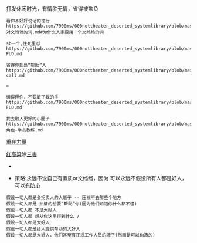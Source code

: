 
打发休闲时光，有情胜无情，省得被欺负

```
看你不好好说话的德行
https://github.com/7900ms/000nottheater_deserted_systemlibrary/blob/master/supplementary/chain-对文诌诌的词.md#为什么人家要用一个文绉绉的词

sb一个,往死里怼
https://github.com/7900ms/000nottheater_deserted_systemlibrary/blob/master/supplementary/slang-FUD.md

省得你到处“帮助”人
https://github.com/7900ms/000nottheater_deserted_systemlibrary/blob/master/supplementary/chain-call.md

=

懒得理你，不要脏了我的手
https://github.com/7900ms/000nottheater_deserted_systemlibrary/blob/master/supplementary/slang-FUD.md

我去融入更好的小圈子
https://github.com/7900ms/000nottheater_deserted_systemlibrary/blob/master/supplementary/term-角色-拳击教练.md

```

[重在力量](https://github.com/7900ms/000nottheater_deserted_systemlibrary/blob/master/supplementary/slang-MARKETING.md)

[红高粱](https://github.com/7900ms/000nottheater_deserted_systemlibrary/blob/master/wilder/红高粱.md)除[三害](https://github.com/7900ms/000nottheater_deserted_systemlibrary/blob/master/supplementary/slang-三害.md)

-

- 策略:永远不说自己有素质or文绉绉，因为 可以永远不假设所有人都是好人，可以[有防心](https://github.com/7900ms/000nottheater_deserted_systemlibrary/blob/master/supplementary/slang-超短期旅行.md)
```
假设一切人都是会拐卖人的人贩子 -- 压根不去那些个地方
假设一切人都是 热情的想要“帮助”你(因为他们知道你什么都不懂)
假设一切人都 不是大好人
假设一切人都 想从你这里得到什么 /
假设一切人都是大好人
假设一切人都是给人提供帮助的大好人
假设一切人都是大好人，他们甚至有正规工作人员的牌子(然而是可以伪造的)
```

